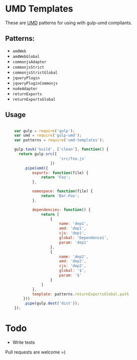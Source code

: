 # UMD Templates

These are [UMD](https://github.com/umdjs/umd) patterns for using with gulp-umd compliants.

## Patterns:

* `amdWeb`
* `amdWebGlobal`
* `commonjsAdapter`
* `commonjsStrict`
* `commonjsStrictGlobal`
* `jqueryPlugin`
* `jqueryPluginCommonjs`
* `nodeAdapter`
* `returnExports`
* `returnExportsGlobal`

## Usage

```js

	var gulp = require('gulp');
	var umd = require('gulp-umd');
	var patterns = require('umd-templates');

	gulp.task('build', ['clean'], function() {  
	  return gulp.src([
	                    'src/foo.js'
	                ])
	    .pipe(umd({
	        exports: function(file) {
	            return 'Foo';
	        },

	        namespace: function(file) {
	            return 'Bar.Foo';
	        },

	        dependencies: function() {
	            return [
	                {
	                    name: 'dep1',
	                    amd: 'dep1',
	                    cjs: 'dep1',
	                    global: 'Dependence1',
	                    param: 'dep1'
	                },
	                {
	                    name: 'dep2',
	                    amd: 'dep2',
	                    cjs: 'dep2',
	                    global: '$',
	                    param: '$'
	                }
	            ]
	        },
	        template: patterns.returnExportsGlobal.path
	    }))
	    .pipe(gulp.dest('dist'));
	});


```

# Todo

* Write tests

Pull requests are welcome =)